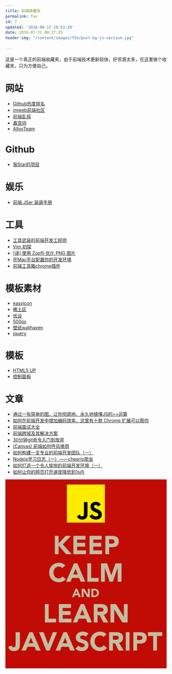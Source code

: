 ```yaml
---
title: 前端收藏夹
permalink: fav
id: 7
updated: '2016-08-17 19:53:28'
date: 2016-07-31 00:27:35
header-img: "/content/images/f2e/post-bg-js-version.jpg"

---
```


这是一个真正的前端收藏夹，由于前端技术更新较快，好资源太多，在这里做个收藏夹，只为方便自己。

# 网站
* [Github热度排名](https://www.awesomes.cn/)
* [imweb前端社区](http://imweb.io/)
* [前端乱炖](http://www.html-js.com/)
* [鑫空间](http://www.zhangxinxu.com/wordpress/)
* [AlloyTeam](http://www.alloyteam.com/)

# Github
* [我Star的项目](https://github.com/yfgeek?tab=stars)

# 娱乐
* [前端 JSer 装逼手册](https://segmentfault.com/a/1190000005987011)

# 工具
* [工具武装的前端开发工程师](https://github.com/jaywcjlove/awesome-mac)
* [Vim 初探](http://imweb.io/topic/579deaee93d9938132cc8d88)
* [[译] 使用 Zopfli 优化 PNG 图片](https://github.com/xitu/gold-miner/blob/master/TODO/using-zopfli-to-optimize-png-images.md)
* [在Mac平台配置你的开发环境](http://mp.weixin.qq.com/s?__biz=MzI3MDE0MzAzMw==&mid=2652201857&idx=1&sn=803e04a8304c127aaa0bb7770f8add1d&scene=0#wechat_redirect)
* [前端工具箱chrome插件](https://github.com/Pearyman/chrome_plugin)

# 模板素材
* [easyicon](http://www.easyicon.net/)
* [稀土区](https://xituqu.com/)
* [优设](http://www.uisdc.com/)
* [500px](https://marketplace.500px.com/)
* [壁纸wallhaven](https://alpha.wallhaven.cc/)
* [jquery](http://www.htmleaf.com/)

# 模板
* [HTML5 UP](https://html5up.net/)
* [控制面板](https://www.awesomes.cn/subject/admins)

# 文章
* [通过一张简单的图，让你彻底地、永久地搞懂JS的\=\=运算](https://zhuanlan.zhihu.com/p/21650547)
* [如何在前端开发中增加编码效率，这里有十款 Chrome 扩展可以帮你](https://zhuanlan.zhihu.com/p/21490434)
* [前端面试大全](https://segmentfault.com/a/1190000005947094)
* [前端跨域及其解决方案](http://tech.jandou.com/cross-domain.html)
* [30分钟git命令入门到放弃](http://www.w3ctrain.com/2016/06/26/learn-git-in-30-minutes/)
* [(Canvas) 前端如何呼风唤雨](http://imweb.io/topic/55e32fd5771670e207a16bb9)
* [如何构建一支专业的前端开发团队（一）
](https://zhuanlan.zhihu.com/p/21779628?hmsr=toutiao.io&utm_medium=toutiao.io&utm_source=toutiao.io)
* [Nodejs学习日志（一）——cheerio爬虫](http://molunerfinn.com/nodejs-1/)
* [如何打造一个令人愉悦的前端开发环境（一）](https://segmentfault.com/a/1190000006157372)
* [如何让你的网页打开速度降低到1s内](http://www.jianshu.com/p/d857c3ff78d6)

![](/content/images/f2e/keep-calm-and-learn-javascript.png)